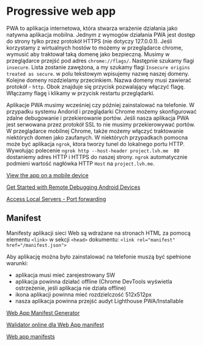 # Progressive web app

PWA to aplikacja internetowa, która stwarza wrażenie działania jako natywna aplikacja mobilna.
Jednym z wymogów działania PWA jest dostęp do strony tylko przez protokół HTTPS (nie dotyczy 127.0.0.1).
Jeśli korzystamy z wirtualnych hostów to możemy w przeglądarce chrome, wymusić aby traktował taką domenę jako bezpieczną. Musimy w przeglądarce przejść pod adres `chrome://flags/`. Następnie szukamy flagi `insecure`. Lista zostanie zawężona, a my szukamy flagi `Insecure origins treated as secure`. w polu tekstowym wpisujemy nazwę naszej domeny. Kolejne domeny rozdzielamy przecinkiem. Nazwa domeny musi zawierać protokół - `http`. Obok znajduje się przycisk pozwalający włączyć flagę. Włączamy flagę i klikamy w przycisk restartu przeglądarki.

Aplikacje PWA musimy wcześniej czy później zainstalować na telefonie. W przypadku systemu Andorid i przeglądarki Chrome możemy skonfigurować zdalne debugowanie i przekierowanie portów. Jeśli nasza aplikacja PWA jest serwowana przez protokół SSL to nie musimy przekierowywać portów. W przeglądarce mobilnej Chrome, także możemy włączyć traktowanie niektórych domen jako zaufanych. W niektórych przypadkach pomocna może być aplikacja `ngrok`, ktora tworzy tunel do lokalnego portu HTTP. Wywołując polecenie `ngrok http --host-header project.lvh.me  80` dostaniemy adres HTTP i HTTPS do naszej strony. `ngrok` automatycznie podmieni wartość nagłówka HTTP `Host` na `project.lvh.me`.

[View the app on a mobile device](https://codelabs.developers.google.com/codelabs/add-to-home-screen/#4)

[Get Started with Remote Debugging Android Devices](https://developers.google.com/web/tools/chrome-devtools/remote-debugging#remote-debugging-on-android-with-chrome-devtools)

[Access Local Servers - Port forwarding](https://developers.google.com/web/tools/chrome-devtools/remote-debugging/local-server?hl=en#use-port-forwarding-when-site-and-device-on-different-networks)


## Manifest

Manifesty aplikacji sieci Web są wdrażane na stronach HTML za pomocą elementu `<link>` w sekcji `<head>` dokumentu: `<link rel="manifest" href="/manifest.json">`

Aby aplikację można było zainstalować na telefonie muszą być spełnione warunki:

* aplikacja musi mieć zarejestrowany SW
* aplikacja powinna działać offline (Chrome DevTools wyświetla ostrzeżenie, jeśli aplikacja nie działa offline)
* ikona aplikacji powinna mieć rozdzielczość 512x512px
* nasza aplikacja powinna przejść audyt Lighthouse PWA/Installable

[Web App Manifest Generator](https://app-manifest.firebaseapp.com/)

[Walidator online dla Web App manifest](https://manifest-validator.appspot.com/)

[Web app manifests](https://developer.mozilla.org/en-US/docs/Web/Manifest)
